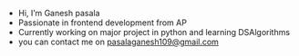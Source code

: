 
- Hi, I’m Ganesh pasala
- Passionate in frontend development from AP
- Currently working on major project in python
  and learning DSAlgorithms
- you can contact me on pasalaganesh109@gmail.com
